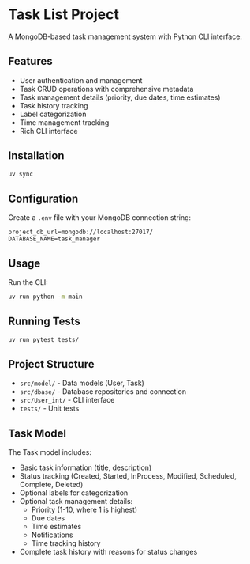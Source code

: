 # Task List Project

A MongoDB-based task management system with Python CLI interface.

## Features

- User authentication and management
- Task CRUD operations with comprehensive metadata
- Task management details (priority, due dates, time estimates)
- Task history tracking
- Label categorization
- Time management tracking
- Rich CLI interface

## Installation

```bash
uv sync
```

## Configuration

Create a `.env` file with your MongoDB connection string:

```
project_db_url=mongodb://localhost:27017/
DATABASE_NAME=task_manager
```

## Usage

Run the CLI:

```bash
uv run python -m main
```

## Running Tests

```bash
uv run pytest tests/
```

## Project Structure

- `src/model/` - Data models (User, Task)
- `src/dbase/` - Database repositories and connection
- `src/User_int/` - CLI interface
- `tests/` - Unit tests

## Task Model

The Task model includes:
- Basic task information (title, description)
- Status tracking (Created, Started, InProcess, Modified, Scheduled, Complete, Deleted)
- Optional labels for categorization
- Optional task management details:
  - Priority (1-10, where 1 is highest)
  - Due dates
  - Time estimates
  - Notifications
  - Time tracking history
- Complete task history with reasons for status changes

